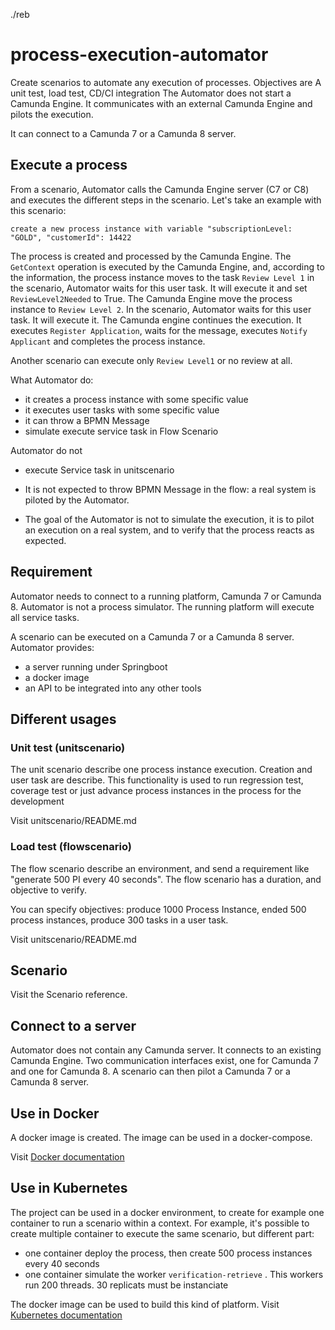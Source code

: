 ./reb	
# process-execution-automator

Create scenarios to automate any execution of processes. Objectives are A unit test, load test,
CD/CI integration The Automator does not start a Camunda Engine. It communicates with an external
Camunda Engine and pilots the execution.

It can connect to a Camunda 7 or a Camunda 8 server.

## Execute a process

From a scenario, Automator calls the Camunda Engine server (C7 or C8) and executes the different
steps in the scenario. Let's take an example with this scenario:

````
create a new process instance with variable "subscriptionLevel: "GOLD", "customerId": 14422
````

The process is created and processed by the Camunda Engine. The `GetContext` operation is executed by
the Camunda Engine, and, according to the information, the process instance moves to the task `Review Level 1`
in the scenario, Automator waits for this user task. It will execute it and set `ReviewLevel2Needed`
to True. The Camunda Engine move the process instance to `Review Level 2`. In the scenario, Automator
waits for this user task. It will execute it. The Camunda engine continues the execution. It
executes `Register Application`, waits for the message, executes `Notify Applicant` and completes
the process instance.

Another scenario can execute only `Review Level1` or no review at all.

What Automator do:

* it creates a process instance with some specific value
* it executes user tasks with some specific value
* it can throw a BPMN Message
* simulate execute service task in Flow Scenario

Automator do not

* execute Service task in unitscenario
* It is not expected to throw BPMN Message in the flow: a real system is piloted by the Automator.

* The goal of the Automator is not to simulate the execution, it is to pilot an execution on a real
  system, and to verify that the process reacts as expected.

## Requirement

Automator needs to connect to a running platform, Camunda 7 or Camunda 8. Automator is not a process
simulator. The running platform will execute all service tasks.

A scenario can be executed on a Camunda 7 or a Camunda 8 server. Automator provides:

* a server running under Springboot
* a docker image
* an API to be integrated into any other tools

## Different usages

### Unit test (unitscenario)

The unit scenario describe one process instance execution. Creation and user task are describe.
This functionality is used to run regression test, coverage test or just advance process instances in the process for the development


Visit unitscenario/README.md

### Load test (flowscenario)

The flow scenario describe an environment, and send a requirement like "generate 500 PI every 40 seconds". 
The flow scenario has a duration, and objective to verify.


You can specify objectives: produce 1000 Process Instance, ended 500 process instances, produce 300 tasks in a user task.

Visit unitscenario/README.md

## Scenario

Visit the Scenario reference.


## Connect to a server

Automator does not contain any Camunda server. It connects to an existing Camunda Engine. Two
communication interfaces exist, one for Camunda 7 and one for Camunda 8. A scenario can then pilot a
Camunda 7 or a Camunda 8 server.

## Use in Docker
A docker image is created. The image can be used in a docker-compose. 

Visit [Docker documentation](doc/docker/README.md)

## Use in Kubernetes

The project can be used in a docker environment, to create for example one container to run a scenario within a context.
For example, it's possible to create multiple container to execute the same scenario, but different part:
* one container deploy the process, then create 500 process instances every 40 seconds
* one container simulate the worker `verification-retrieve` . This workers run 200 threads. 30 replicats must be instanciate

The docker image can be used to build this kind of platform. Visit [Kubernetes documentation](doc/kubernetes/README.md)
